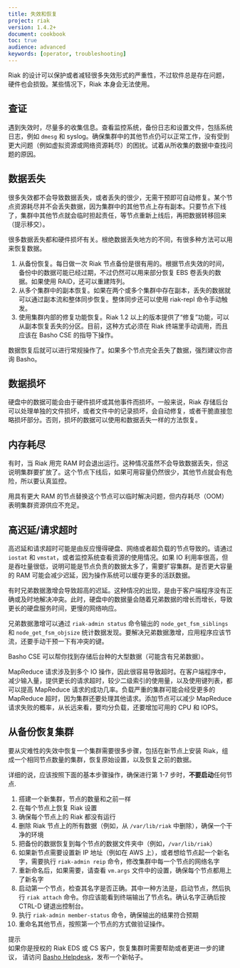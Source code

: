 ```yaml
---
title: 失效和恢复
project: riak
version: 1.4.2+
document: cookbook
toc: true
audience: advanced
keywords: [operator, troubleshooting]
---
```


Riak 的设计可以保护或者减轻很多失效形式的严重性，不过软件总是存在问题，硬件也会损毁。某些情况下，Riak 本身会无法使用。

## 查证

遇到失效时，尽量多的收集信息。查看监控系统，备份日志和设置文件，包括系统日志，例如 `dmesg` 和 syslog。确保集群中的其他节点仍可以正常工作，没有受到更大问题（例如虚拟资源或网络资源耗尽）的困扰。试着从所收集的数据中查找问题的原因。

## 数据丢失

很多失效都不会导致数据丢失，或者丢失的很少，无需干预即可自动修复。某个节点资源耗尽并不会丢失数据，因为集群中的其他节点上存有副本。只要节点下线了，集群中其他节点就会临时担起责任，等节点重新上线后，再把数据转移回来（提示移交）。

很多数据丢失都和硬件损坏有关。根绝数据丢失地方的不同，有很多种方法可以用来恢复数据。

1.  从备份恢复。每日做一次 Riak 节点备份是很有用的。根据节点失效的时间，备份中的数据可能已经过期，不过仍然可以用来部分恢复 EBS 卷丢失的数据。如果使用 RAID，还可以重建阵列。
2.  从多个集群中的副本恢复。如果在两个或多个集群中存在副本，丢失的数据就可以通过副本流和整体同步恢复。整体同步还可以使用 riak-repl 命令手动触发。
3.  使用集群内部的修复功能恢复。Riak 1.2 以上的版本提供了“修复”功能，可以从副本恢复丢失的分区。目前，这种方式必须在 Riak 终端里手动调用，而且应该在 Basho CSE 的指导下操作。

数据恢复后就可以进行常规操作了。如果多个节点完全丢失了数据，强烈建议你咨询 Basho。

## 数据损坏

硬盘中的数据可能会由于硬件损坏或其他事件而损坏。一般来说，Riak 存储后台可以处理单独的文件损坏，或者文件中的记录损坏，会自动修复，或者干脆直接忽略损坏部分。否则，损坏的数据可以使用和数据丢失一样的方法恢复。

## 内存耗尽

有时，当 Riak 用完 RAM 时会退出运行。这种情况虽然不会导致数据丢失，但这说明集群要扩放了。这个节点下线后，如果可用容量仍然很少，其他节点就会有危险，所以要认真监控。

用具有更大 RAM 的节点替换这个节点可以临时解决问题，但内存耗尽（OOM）表明集群资源供应不充足。

## 高迟延/请求超时

高迟延和请求超时可能是由反应慢得硬盘、网络或者超负载的节点导致的。请通过 `iostat` 和 `vmstat`，或者监控系统查看资源的使用情况。如果 IO 利用率很高，但是吞吐量很低，说明可能是节点负责的数据太多了，需要扩容集群。是否更大容量的 RAM 可能会减少迟延，因为操作系统可以缓存更多的活跃数据。

有时兄弟数据激增会导致超高的迟延。这种情况的出现，是由于客户端程序没有正确或及时地解决冲突。此时，硬盘中的数据量会随着兄弟数据的增长而增长，导致更长的硬盘服务时间，更慢的网络响应。

兄弟数据激增可以通过 `riak-admin status` 命令输出的 `node_get_fsm_siblings` 和 `node_get_fsm_objsize` 统计数据发现。要解决兄弟数据激增，应用程序应该节流，还要手动干预一下有冲突的键。

Basho CSE 可以帮你找到存储后台种的大型数据（可能含有兄弟数据）。

MapReduce 请求涉及到多个 IO 操作，因此很容易导致超时。在客户端程序中，减少输入量，提供更长的请求超时，较少二级索引的使用量，以及使用键列表，都可以提高 MapReduce 请求的成功几率。负载严重的集群可能会经受更多的 MapReduce 超时，因为集群还要处理其他请求。添加节点可以减少 MapReduce 请求失败的概率，从长远来看，要均分负载，还要增加可用的 CPU 和 IOPS。

## 从备份恢复集群

要从灾难性的失效中恢复一个集群需要很多步骤，包括在新节点上安装 Riak，组成一个相同节点数量的集群，恢复原始设置，以及恢复之前的数据。

详细的说，应该按照下面的基本步骤操作，确保进行第 1-7 步时，**不要启动**任何节点.

1. 搭建一个新集群，节点的数量和之前一样
2. 在每个节点上恢复 Riak 设置
3. 确保每个节点上的 Riak 都没有运行
4. 删除 Riak 节点上的所有数据（例如，从 `/var/lib/riak` 中删除），确保一个干净的环境
5. 把备份的数据恢复到每个节点的数据文件夹中（例如，`/var/lib/riak`）
6. 如果新节点需要设置新 IP 地址（例如在 AWS 上），或者想给节点起一个新名字，需要执行 `riak-admin reip` 命令，修改集群中每一个节点的网络名字
7. 重新命名后，如果需要，请查看 `vm.args` 文件中的设置，确保每个节点都用上了新名字
8. 启动第一个节点，检查其名字是否正确。其中一种方法是，启动节点，然后执行 `riak attach` 命令。你应该能看到终端输出了节点名。确认名字正确后按 CTRL-D 键退出控制台。
9. 执行 `riak-admin member-status` 命令，确保输出的结果符合预期
10. 重命名其他节点，按照第一个节点的方式做验证操作。

<div class="info">
<div class="title">提示</div>
如果你是授权的 Riak EDS 或 CS 客户，恢复集群时需要帮助或者更进一步的建议，
请访问 <a href="https://help.basho.com">Basho Helpdesk</a>，发布一个新帖子。
</div>
